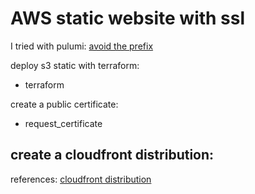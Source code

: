 # AWS static website with ssl

I tried with pulumi:
[avoid the prefix](https://www.pulumi.com/docs/intro/concepts/resources/names/#autonaming)

deploy s3 static with terraform:
- terraform

create a public certificate:
- request_certificate

create a cloudfront distribution:
-

references:
[cloudfront distribution](https://medium.com/open-devops-academy/create-a-cloudfront-alert-with-terraform-aws-34c7ce294975)
